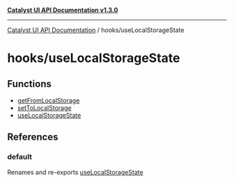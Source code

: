 [**Catalyst UI API Documentation v1.3.0**](../../README.md)

---

[Catalyst UI API Documentation](../../README.md) / hooks/useLocalStorageState

# hooks/useLocalStorageState

## Functions

- [getFromLocalStorage](functions/getFromLocalStorage.md)
- [setToLocalStorage](functions/setToLocalStorage.md)
- [useLocalStorageState](functions/useLocalStorageState.md)

## References

### default

Renames and re-exports [useLocalStorageState](functions/useLocalStorageState.md)
